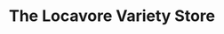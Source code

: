 ---
title: "The Locavore Variety Store"
url: /new-york/the-locavore-variety-store/
shop: general
---